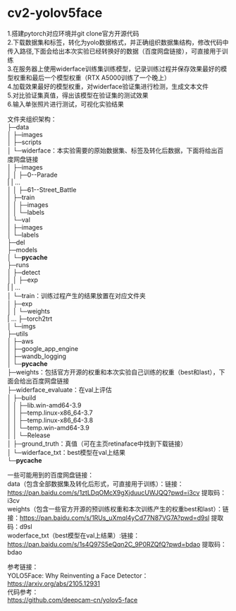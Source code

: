 # cv2-yolov5face
1.搭建pytorch对应环境并git clone官方开源代码\
2.下载数据集和标签，转化为yolo数据格式，并正确组织数据集结构，修改代码中传入路径,下面会给出本次实验已经转换好的数据（百度网盘链接），可直接用于训练\
3.在服务器上使用widerface训练集训练模型，记录训练过程并保存效果最好的模型权重和最后一个模型权重（RTX A5000训练了一个晚上）\
4.加载效果最好的模型权重，对widerface验证集进行检测，生成文本文件\
5.对比验证集真值，得出该模型在验证集的测试效果\
6.输入单张照片进行测试，可视化实验结果

文件夹组织架构：\
├─data\
│  ├─images\
│  ├─scripts\
│  └─widerface：本实验需要的原始数据集、标签及转化后数据，下面将给出百度网盘链接\
│      ├─images\
│      │  ├─0--Parade\
|      |  ...\
│      │  ├─61--Street_Battle\
│      ├─train\
│      │  ├─images\
│      │  └─labels\
│      └─val\
│          ├─images\
│          └─labels\
├─del\
├─models\
│  └─__pycache__\
├─runs\
│  ├─detect\
│  │  ├─exp\
|  |  ...\
│  └─train：训练过程产生的结果放置在对应文件夹\
│      ├─exp\
│      │  └─weights\
|      ...
├─torch2trt\
│  └─imgs\
├─utils\
│  ├─aws\
│  ├─google_app_engine\
│  ├─wandb_logging\
│  └─__pycache__\
├─weights：包括官方开源的权重和本次实验自己训练的权重（best和last），下面会给出百度网盘链接\
├─widerface_evaluate：在val上评估\
│  ├─build\
│  │  ├─lib.win-amd64-3.9\
│  │  ├─temp.linux-x86_64-3.7\
│  │  ├─temp.linux-x86_64-3.8\
│  │  └─temp.win-amd64-3.9\
│  │      └─Release\
│  ├─ground_truth：真值（可在主页retinaface中找到下载链接）\
│  └─widerface_txt：best模型在val上结果\
└─__pycache__

一些可能用到的百度网盘链接：\
data（包含全部数据集及转化后形式，可直接用于训练）：链接：https://pan.baidu.com/s/1ztLDqOMcX9gXjduucUWJQQ?pwd=i3cv 提取码：i3cv \
weights（包含一些官方开源的预训练权重和本次训练产生的权重best和last）：链接：https://pan.baidu.com/s/1RUs_uXmql4yCd77N87VG7A?pwd=d9sl 提取码：d9sl \
woderface_txt（best模型在val上结果）:链接：https://pan.baidu.com/s/1s4Q97S5eQqn2C_9P0RZQfQ?pwd=bdao 提取码：bdao 

参考链接：\
YOLO5Face: Why Reinventing a Face Detector：https://arxiv.org/abs/2105.12931 \
代码参考：\
https://github.com/deepcam-cn/yolov5-face


